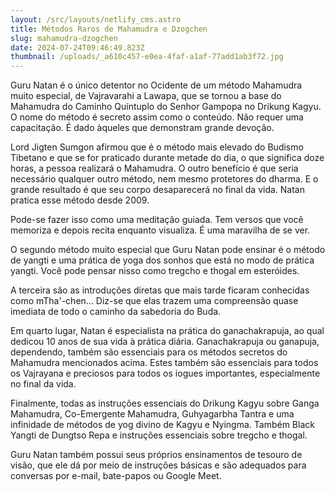 ```yaml
---
layout: /src/layouts/netlify_cms.astro
title: Métodos Raros de Mahamudra e Dzogchen
slug: mahamudra-dzogchen
date: 2024-07-24T09:46:49.823Z
thumbnail: /uploads/_a610c457-e0ea-4faf-a1af-77add1ab3f72.jpg
---
```

Guru Natan é o único detentor no Ocidente de um método Mahamudra muito especial, de Vajravarahi a Lawapa, que se tornou a base do Mahamudra do Caminho Quíntuplo do Senhor Gampopa no Drikung Kagyu. O nome do método é secreto assim como o conteúdo. Não requer uma capacitação. É dado àqueles que demonstram grande devoção.

Lord Jigten Sumgon afirmou que é o método mais elevado do Budismo Tibetano e que se for praticado durante metade do dia, o que significa doze horas, a pessoa realizará o Mahamudra. O outro benefício é que seria necessário qualquer outro método, nem mesmo protetores do dharma. E o grande resultado é que seu corpo desaparecerá no final da vida. Natan pratica esse método desde 2009.

Pode-se fazer isso como uma meditação guiada. Tem versos que você memoriza e depois recita enquanto visualiza. É uma maravilha de se ver.

O segundo método muito especial que Guru Natan pode ensinar é o método de yangti e uma prática de yoga dos sonhos que está no modo de prática yangti. Você pode pensar nisso como tregcho e thogal em esteróides.

A terceira são as introduções diretas que mais tarde ficaram conhecidas como mTha'-chen... Diz-se que elas trazem uma compreensão quase imediata de todo o caminho da sabedoria do Buda.

Em quarto lugar, Natan é especialista na prática do ganachakrapuja, ao qual dedicou 10 anos de sua vida à prática diária. Ganachakrapuja ou ganapuja, dependendo, também são essenciais para os métodos secretos do Mahamudra mencionados acima.  Estes também são essenciais para todos os Vajrayana e preciosos para todos os iogues importantes, especialmente no final da vida.

Finalmente, todas as instruções essenciais do Drikung Kagyu sobre Ganga Mahamudra, Co-Emergente Mahamudra, Guhyagarbha Tantra e uma infinidade de métodos de yog divino de Kagyu e Nyingma. Também Black Yangti de Dungtso Repa e instruções essenciais sobre tregcho e thogal.

Guru Natan também possui seus próprios ensinamentos de tesouro de visão, que ele dá por meio de instruções básicas e são adequados para conversas por e-mail, bate-papos ou Google Meet.
